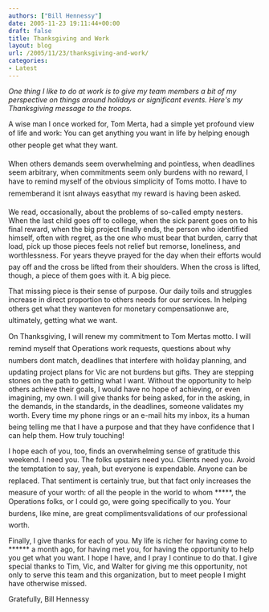 ```yaml
---
authors: ["Bill Hennessy"]
date: 2005-11-23 19:11:44+00:00
draft: false
title: Thanksgiving and Work
layout: blog
url: /2005/11/23/thanksgiving-and-work/
categories:
- Latest
---
```


_One thing I like to do at work is to give my team members a bit of my perspective on things around holidays or significant events.  Here's my Thanksgiving message to the troops._

A wise man I once worked for, Tom Merta, had a simple yet profound view of life and work:  You can get anything you want in life by helping enough other people get what they want.

When others demands seem overwhelming and pointless, when deadlines seem arbitrary, when commitments seem only burdens with no reward, I have to remind myself of the obvious simplicity of Toms motto.  I have to rememberand it isnt always easythat my reward is having been asked.

We read, occasionally, about the problems of so-called empty nesters.  When the last child goes off to college, when the sick parent goes on to his final reward, when the big project finally ends, the person who identified himself, often with regret, as the one who must bear that burden, carry that load, pick up those pieces  feels not relief but remorse, loneliness, and worthlessness.  For years theyve prayed for the day when their efforts would pay off and the cross be lifted from their shoulders.  When the cross is lifted, though, a piece of them goes with it.  A big piece.

That missing piece is their sense of purpose.  Our daily toils and struggles increase in direct proportion to others needs for our services.  In helping others get what they wanteven for monetary compensationwe are, ultimately, getting what we want.

On Thanksgiving, I will renew my commitment to Tom Mertas motto.  I will remind myself that Operations work requests, questions about why numbers dont match, deadlines that interfere with holiday planning, and updating project plans for Vic are not burdens but gifts.  They are stepping stones on the path to getting what I want.  Without the opportunity to help others achieve their goals, I would have no hope of achieving, or even imagining, my own.  I will give thanks for being asked, for in the asking, in the demands, in the standards, in the deadlines, someone validates my worth.  Every time my phone rings or an e-mail hits my inbox, its a human being telling me that I have a purpose and that they have confidence that I can help them.   How truly touching!

I hope each of you, too, finds an overwhelming sense of gratitude this weekend.  I need you.  The folks upstairs need you. Clients need you.  Avoid the temptation to say, yeah, but everyone is expendable.  Anyone can be replaced.  That sentiment is certainly true, but that fact only increases the measure of your worth: of all the people in the world to whom *****, the Operations folks, or I could go, were going specifically to you.  Your burdens, like mine, are great complimentsvalidations of our professional worth.

Finally, I give thanks for each of you.  My life is richer for having come to ****** a month ago, for having met you, for having the opportunity to help you get what you want.  I hope I have, and I pray I continue to do that.  I give special thanks to Tim, Vic, and Walter for giving me this opportunity, not only to serve this team and this organization, but to meet people I might have otherwise missed.

Gratefully,
Bill Hennessy


